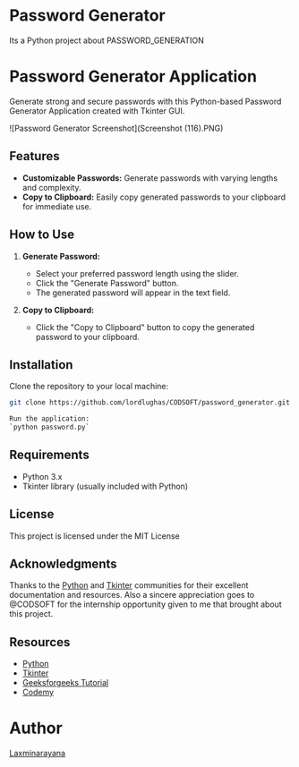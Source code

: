 # Password Generator
 Its a Python project about PASSWORD_GENERATION
# Password Generator Application

Generate strong and secure passwords with this Python-based Password Generator Application created with Tkinter GUI.

![Password Generator Screenshot](Screenshot (116).PNG)

## Features

- **Customizable Passwords:** Generate passwords with varying lengths and complexity.
- **Copy to Clipboard:** Easily copy generated passwords to your clipboard for immediate use.

## How to Use

1. **Generate Password:**
   - Select your preferred password length using the slider.
   - Click the "Generate Password" button.
   - The generated password will appear in the text field.
   
2. **Copy to Clipboard:**
   - Click the "Copy to Clipboard" button to copy the generated password to your clipboard.


## Installation

Clone the repository to your local machine:

```bash
git clone https://github.com/lordlughas/CODSOFT/password_generator.git

Run the application:
`python password.py`
```
## Requirements
  * Python 3.x
  * Tkinter library (usually included with Python)

## License
This project is licensed under the MIT License

## Acknowledgments
Thanks to the [Python](https://python.org) and [Tkinter](https://docs.python.org/3/library/tkinter.html) communities for their excellent documentation and resources. Also a sincere appreciation goes to @CODSOFT for the internship opportunity given to me that brought about this project.

## Resources
- [Python](https://python.org)
- [Tkinter](https://docs.python.org/3/library/tkinter.html)
- [Geeksforgeeks Tutorial](https://www.geeksforgeeks.org/python-gui-tkinter/)
- [Codemy](https://youtube.com/Vm0ivVxNaA8?si=0989P1RDKZRabFz)

# Author
[Laxminarayana](https://github.com/rakesh2378)
